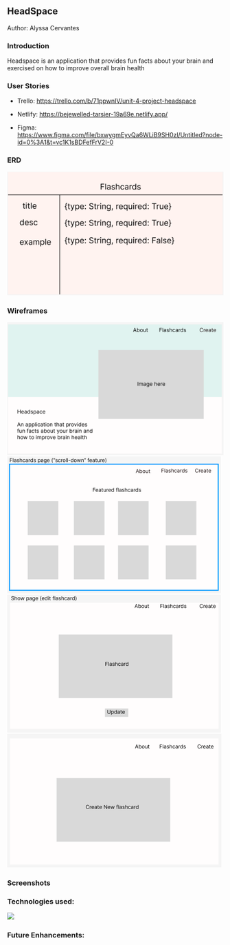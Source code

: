 ## HeadSpace  

Author: Alyssa Cervantes

### Introduction 

Headspace is an application that provides fun facts about your brain and exercised on how to improve overall brain health

### User Stories
- Trello: https://trello.com/b/71ppwnIV/unit-4-project-headspace

- Netlify: https://bejewelled-tarsier-19a69e.netlify.app/

- Figma: https://www.figma.com/file/bxwygmEyvQa6WLiB9SH0zl/Untitled?node-id=0%3A1&t=vc1K1sBDFefFrV2I-0

### ERD
![Alt text](Screen%20Shot%202023-02-22%20at%205.20.51%20PM.png)


### Wireframes
![Alt text](Screen%20Shot%202023-02-22%20at%205.16.27%20PM.png)
![Alt text](Screen%20Shot%202023-02-22%20at%205.16.48%20PM.png)
![Alt text](Screen%20Shot%202023-02-22%20at%205.16.56%20PM.png)
![Alt text](Screen%20Shot%202023-02-22%20at%205.17.06%20PM.png)


### Screenshots


### Technologies used:

<a href="https://skillicons.dev">
    <img src="https://skillicons.dev/icons?i=css,django,postgres,py,postman,react,netlify" />
  </a>
</p>





### Future Enhancements:
